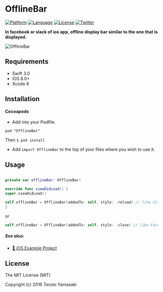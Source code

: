 # OfflineBar
 
[![Platform](http://img.shields.io/badge/platform-ios-blue.svg?style=flat
             )](https://developer.apple.com/iphone/index.action)
[![Language](http://img.shields.io/badge/language-swift-brightgreen.svg?style=flat
             )](https://developer.apple.com/swift)
[![License](http://img.shields.io/badge/license-MIT-lightgrey.svg?style=flat
            )](http://mit-license.org)
[![Twitter](https://img.shields.io/badge/twitter-@snoozelag-blue.svg?style=flat)](http://twitter.com/snoozelag)

**In facebook or slack of ios app, offline display bar similar to the one that is displayed.**

![OfflineBar](https://github.com/terutoyamasaki/OfflineBar/blob/master/README_resources/OfflineBarDemo20170511.gif)

## Requirements ##
* Swift 3.0
* iOS 8.0+
* Xcode 8

## Installation ##
#### Cocoapods ####
- Add into your Podfile.

```:Podfile
pod "OfflineBar"
```

Then `$ pod install`
- Add `import OfflineBar` to the top of your files where you wish to use it.  
  
## Usage ##
  
```swift

private var offlineBar: OfflineBar!

override func viewDidLoad() {
super.viewDidLoad()

self.offlineBar = OfflineBar(addedTo: self, style: .reload) // like Slack
}
```
  
or

```swift
self.offlineBar = OfflineBar(addedTo: self, style: .close) // like Facebook
```

##### See also:  
- [:link: iOS Example Project](https://github.com/terutoyamasaki/OfflineBar/tree/master/Example/OfflineBarExample)

## License ##

The MIT License (MIT)

Copyright (c) 2016 Teruto Yamasaki
